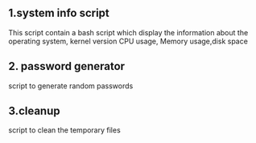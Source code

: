 <h2> 1.system info script </h2>
<p>This script contain a bash script which display the information about the operating system, kernel version
CPU usage, Memory usage,disk space </p>

<h2> 2. password generator</h2>
<p> script to generate random passwords</p>

<h2> 3.cleanup</h2>
<p> script to clean the temporary files </p>
